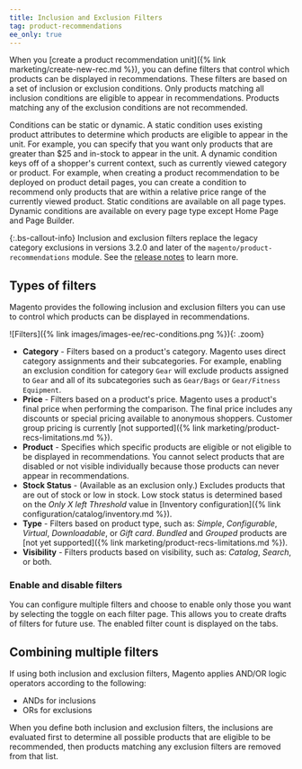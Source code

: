 ```yaml
---
title: Inclusion and Exclusion Filters
tag: product-recommendations
ee_only: true
---
```


When you [create a product recommendation unit]({% link marketing/create-new-rec.md %}), you can define filters that control which products can be displayed in recommendations. These filters are based on a set of inclusion or exclusion conditions. Only products matching all inclusion conditions are eligible to appear in recommendations. Products matching any of the exclusion conditions are not recommended.

Conditions can be static or dynamic. A static condition uses existing product attributes to determine which products are eligible to appear in the unit. For example, you can specify that you want only products that are greater than $25 and in-stock to appear in the unit. A dynamic condition keys off of a shopper's current context, such as currently viewed category or product. For example, when creating a product recommendation to be deployed on product detail pages, you can create a condition to recommend only products that are within a relative price range of the currently viewed product. Static conditions are available on all page types. Dynamic conditions are available on every page type except Home Page and Page Builder.

{:.bs-callout-info}
Inclusion and exclusion filters replace the legacy category exclusions in versions 3.2.0 and later of the `magento/product-recommendations` module. See the [release notes](https://devdocs.magento.com/recommendations/release-notes.html) to learn more.

## Types of filters

Magento provides the following inclusion and exclusion filters you can use to control which products can be displayed in recommendations.

![Filters]({% link images/images-ee/rec-conditions.png %}){: .zoom}

- **Category** - Filters based on a product's category. Magento uses direct category assignments and their subcategories. For example, enabling an exclusion condition for category `Gear` will exclude products assigned to `Gear` and all of its subcategories such as `Gear/Bags` or `Gear/Fitness Equipment`.
- **Price** - Filters based on a product's price. Magento uses a product's final price when performing the comparison. The final price includes any discounts or special pricing available to anonymous shoppers. Customer group pricing is currently [not supported]({% link marketing/product-recs-limitations.md %}).
- **Product** - Specifies which specific products are eligible or not eligible to be displayed in recommendations. You cannot select products that are disabled or not visible individually because those products can never appear in recommendations.
- **Stock Status** - (Available as an exclusion only.) Excludes products that are out of stock or low in stock. Low stock status is determined based on the _Only X left Threshold_ value in [Inventory configuration]({% link configuration/catalog/inventory.md %}).
- **Type** - Filters based on product type, such as: _Simple_, _Configurable_, _Virtual_, _Downloadable_, or _Gift card_.  _Bundled_ and _Grouped_ products are [not yet supported]({% link marketing/product-recs-limitations.md %}).
- **Visibility** - Filters products based on visibility, such as: _Catalog_, _Search_, or both.

### Enable and disable filters

You can configure multiple filters and choose to enable only those you want by selecting the toggle on each filter page. This allows you to create drafts of filters for future use. The enabled filter count is displayed on the tabs.

## Combining multiple filters

If using both inclusion and exclusion filters, Magento applies AND/OR logic operators according to the following:

- ANDs for inclusions
- ORs for exclusions

When you define both inclusion and exclusion filters, the inclusions are evaluated first to determine all possible products that are eligible to be recommended, then products matching any exclusion filters are removed from that list.
